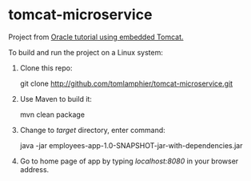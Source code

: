 # tomcat-microservice
Project from [Oracle tutorial using embedded Tomcat.](http://www.oracle.com/webfolder/technetwork/tutorials/obe/java/basic_app_embedded_tomcat/basic_app-tomcat-embedded.html)

To build and run the project on a Linux system:

1. Clone this repo:

      git clone http://github.com/tomlamphier/tomcat-microservice.git

2. Use Maven to build it:

      mvn clean package

3. Change to *target* directory, enter command:

      java -jar employees-app-1.0-SNAPSHOT-jar-with-dependencies.jar

4. Go to home page of app by typing *localhost:8080* in your browser address. 
